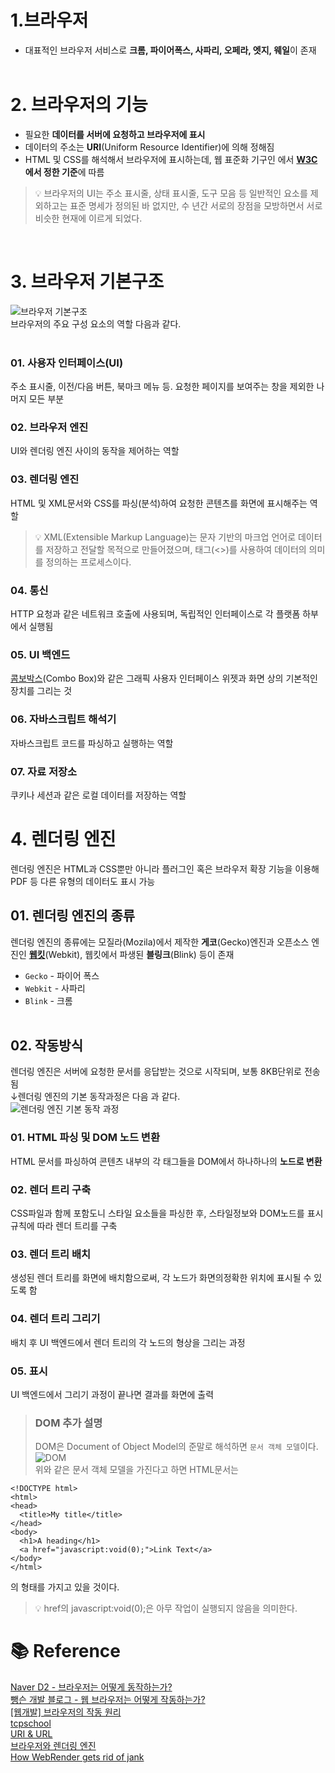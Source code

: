 # 1.브라우저
- 대표적인 브라우저 서비스로 **크롬, 파이어폭스, 사파리, 오페라, 엣지, 웨일**이 존재
<br /><br />

# 2. 브라우저의 기능
- 필요한 **데이터를 서버에 요청하고 브라우저에 표시**
- 데이터의 주소는 **URI**(Uniform Resource Identifier)에 의해 정해짐
- HTML 및 CSS를 해석해서 브라우저에 표시하는데, 웹 표준화 기구인 에서 **[W3C](https://www.w3.org/)에서 정한 기준**에 따름
>💡 브라우저의 UI는 주소 표시줄, 상태 표시줄, 도구 모음 등 일반적인 요소를 제외하고는 표준 명세가 정의된 바 없지만, 수 년간 서로의 장점을 모방하면서 서로 비슷한 현재에 이르게 되었다.

<br />

# 3. 브라우저 기본구조
![브라우저 기본구조](https://d2.naver.com/content/images/2015/06/helloworld-59361-1.png)<br />
브라우저의 주요 구성 요소의 역할 다음과 같다.<br /><br />
### 01. 사용자 인터페이스(UI)
주소 표시줄, 이전/다음 버튼, 북마크 메뉴 등. 요청한 페이지를 보여주는 창을 제외한 나머지 모든 부분
### 02. 브라우저 엔진
UI와 렌더링 엔진 사이의 동작을 제어하는 역할
### 03. 렌더링 엔진
HTML 및 XML문서와 CSS를 파싱(분석)하여 요청한 콘텐츠를 화면에 표시해주는 역할
>💡 XML(Extensible Markup Language)는 문자 기반의 마크업 언어로 데이터를 저장하고 전달할 목적으로 만들어졌으며, 태그(<>)를 사용하여 데이터의 의미를 정의하는 프로세스이다.
### 04. 통신
HTTP 요청과 같은 네트워크 호출에 사용되며, 독립적인 인터페이스로 각 플랫폼 하부에서 실행됨
### 05. UI 백엔드
[콤보박스](https://ko.wikipedia.org/wiki/%EC%BD%A4%EB%B3%B4_%EC%83%81%EC%9E%90)(Combo Box)와 같은 그래픽 사용자 인터페이스 위젯과 화면 상의 기본적인 장치를 그리는 것 
### 06. 자바스크립트 해석기
자바스크립트 코드를 파싱하고 실행하는 역할
### 07. 자료 저장소
쿠키나 세션과 같은 로컬 데이터를 저장하는 역할

# 4. 렌더링 엔진
렌더링 엔진은 HTML과 CSS뿐만 아니라 플러그인 혹은 브라우저 확장 기능을 이용해 PDF 등 다른 유형의 데이터도 표시 가능
## 01. 렌더링 엔진의 종류
렌더링 엔진의 종류에는 모질라(Mozila)에서 제작한 **게코**(Gecko)엔진과 오픈소스 엔진인 **[웹킷](https://webkit.org/)**(Webkit), 웹킷에서 파생된 **블링크**(Blink) 등이 존재<br />
- `Gecko` - 파이어 폭스
- `Webkit` - 사파리
- `Blink` - 크롬
<br /><br />

## 02. 작동방식
렌더링 엔진은 서버에 요청한 문서를 응답받는 것으로 시작되며, 보통 8KB단위로 전송됨<br />
↓렌더링 엔진의 기본 동작과정은 다음 과 같다.<br />
![렌더링 엔진 기본 동작 과정](https://d2.naver.com/content/images/2015/06/helloworld-59361-2.png)<br />
### 01. HTML 파싱 및 DOM 노드 변환
HTML 문서를 파싱하여 콘텐츠 내부의 각 태그들을 DOM에서 하나하나의 **노드로 변환**
### 02. 렌더 트리 구축
CSS파일과 함께 포함도니 스타일 요소들을 파싱한 후, 스타일정보와 DOM노드를 표시규칙에 따라 렌더 트리를 구축
### 03. 렌더 트리 배치
생성된 렌더 트리를 화면에 배치함으로써, 각 노드가 화면의정확한 위치에 표시될 수 있도록 함
### 04. 렌더 트리 그리기
배치 후 UI 백엔드에서 렌더 트리의 각 노드의 형상을 그리는 과정
### 05. 표시
UI 백엔드에서 그리기 과정이 끝나면 결과를 화면에 출력

> ### DOM 추가 설명
> DOM은 Document of Object Model의 준말로 해석하면 `문서 객체 모델`이다.<br />
![DOM](https://media.geeksforgeeks.org/wp-content/uploads/20210908120846/DOM.png)<br />
위와 같은 문서 객체 모델을 가진다고 하면 HTML문서는
```
<!DOCTYPE html>
<html>
<head>
  <title>My title</title>
</head>
<body>
  <h1>A heading</h1>
  <a href="javascript:void(0);">Link Text</a>
</body>
</html>
```
의 형태를 가지고 있을 것이다.
>💡 href의 javascript:void(0);은 아무 작업이 실행되지 않음을 의미한다.

# 📚 Reference
[Naver D2 - 브라우저는 어떻게 동작하는가?](https://d2.naver.com/helloworld/59361)<br />
[뺑슨 개발 블로그 - 웹 브라우저는 어떻게 작동하는가?](https://bbangson.tistory.com/87)<br />
[[웹개발] 브라우저의 작동 원리](https://it-ist.tistory.com/110)<br />
[tcpschool](http://www.tcpschool.com/webbasic/works)<br />
[URI & URL](https://velog.io/@jch9537/URI-URL)<br />
[브라우저와 렌더링 엔진](https://feel5ny.github.io/2018/05/29/rendering_engine_0/)<br />
[How WebRender gets rid of jank](https://hacks.mozilla.org/2017/10/the-whole-web-at-maximum-fps-how-webrender-gets-rid-of-jank/)<br />